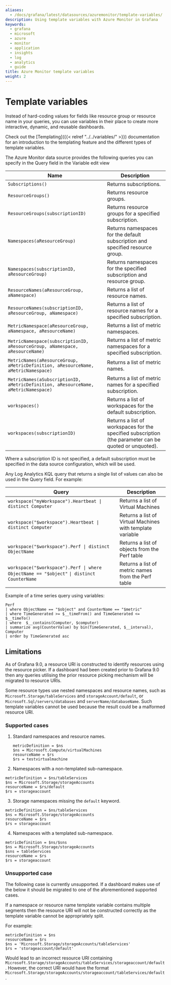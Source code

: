 ```yaml
---
aliases:
  - /docs/grafana/latest/datasources/azuremonitor/template-variables/
description: Using template variables with Azure Monitor in Grafana
keywords:
  - grafana
  - microsoft
  - azure
  - monitor
  - application
  - insights
  - log
  - analytics
  - guide
title: Azure Monitor template variables
weight: 2
---
```


# Template variables

Instead of hard-coding values for fields like resource group or resource name in your queries, you can use variables in their place to create more interactive, dynamic, and reusable dashboards.

Check out the [Templating]({{< relref "../../variables/" >}}) documentation for an introduction to the templating feature and the different
types of template variables.

The Azure Monitor data source provides the following queries you can specify in the Query field in the Variable edit view

| Name                                                                               | Description                                                                                            |
| ---------------------------------------------------------------------------------- | ------------------------------------------------------------------------------------------------------ |
| `Subscriptions()`                                                                  | Returns subscriptions.                                                                                 |
| `ResourceGroups()`                                                                 | Returns resource groups.                                                                               |
| `ResourceGroups(subscriptionID)`                                                   | Returns resource groups for a specified subscription.                                                  |
| `Namespaces(aResourceGroup)`                                                       | Returns namespaces for the default subscription and specified resource group.                          |
| `Namespaces(subscriptionID, aResourceGroup)`                                       | Returns namespaces for the specified subscription and resource group.                                  |
| `ResourceNames(aResourceGroup, aNamespace)`                                        | Returns a list of resource names.                                                                      |
| `ResourceNames(subscriptionID, aResourceGroup, aNamespace)`                        | Returns a list of resource names for a specified subscription.                                         |
| `MetricNamespace(aResourceGroup, aNamespace, aResourceName)`                       | Returns a list of metric namespaces.                                                                   |
| `MetricNamespace(subscriptionID, aResourceGroup, aNamespace, aResourceName)`       | Returns a list of metric namespaces for a specified subscription.                                      |
| `MetricNames(aResourceGroup, aMetricDefinition, aResourceName, aMetricNamespace)`  | Returns a list of metric names.                                                                        |
| `MetricNames(aSubscriptionID, aMetricDefinition, aResourceName, aMetricNamespace)` | Returns a list of metric names for a specified subscription.                                           |
| `workspaces()`                                                                     | Returns a list of workspaces for the default subscription.                                             |
| `workspaces(subscriptionID)`                                                       | Returns a list of workspaces for the specified subscription (the parameter can be quoted or unquoted). |

Where a subscription ID is not specified, a default subscription must be specified in the data source configuration, which will be used.

Any Log Analytics KQL query that returns a single list of values can also be used in the Query field. For example:

| Query                                                                                     | Description                                               |
| ----------------------------------------------------------------------------------------- | --------------------------------------------------------- |
| `workspace("myWorkspace").Heartbeat \| distinct Computer`                                 | Returns a list of Virtual Machines                        |
| `workspace("$workspace").Heartbeat \| distinct Computer`                                  | Returns a list of Virtual Machines with template variable |
| `workspace("$workspace").Perf \| distinct ObjectName`                                     | Returns a list of objects from the Perf table             |
| `workspace("$workspace").Perf \| where ObjectName == "$object"` `\| distinct CounterName` | Returns a list of metric names from the Perf table        |

Example of a time series query using variables:

```kusto
Perf
| where ObjectName == "$object" and CounterName == "$metric"
| where TimeGenerated >= $__timeFrom() and TimeGenerated <= $__timeTo()
| where  $__contains(Computer, $computer)
| summarize avg(CounterValue) by bin(TimeGenerated, $__interval), Computer
| order by TimeGenerated asc
```

## Limitations

As of Grafana 9.0, a resource URI is constructed to identify resources using the resource picker. If a dashboard had been created prior to Grafana 9.0 then any queries utilising the prior resource picking mechanism will be migrated to resource URIs.

Some resource types use nested namespaces and resource names, such as `Microsoft.Storage/tableServices` and `storageAccount/default`, or `Microsoft.Sql/servers/databases` and `serverName/databaseName`. Such template variables cannot be used because the result could be a malformed resource URI.

### Supported cases

1. Standard namespaces and resource names.

   ```kusto
   metricDefinition = $ns
   $ns = Microsoft.Compute/virtualMachines
   resourceName = $rs
   $rs = testvirtualmachine
   ```

2. Namespaces with a non-templated sub-namespace.

```kusto
metricDefinition = $ns/tableServices
$ns = Microsoft.Storage/storageAccounts
resourceName = $rs/default
$rs = storageaccount
```

3. Storage namespaces missing the `default` keyword.

```kusto
metricDefinition = $ns/tableServices
$ns = Microsoft.Storage/storageAccounts
resourceName = $rs
$rs = storageaccount
```

4. Namespaces with a templated sub-namespace.

```kusto
metricDefinition = $ns/$sns
$ns = Microsoft.Storage/storageAccounts
$sns = tableServices
resourceName = $rs
$rs = storageaccount
```

### Unsupported case

The following case is currently unsupported. If a dashboard makes use of the below it should be migrated to one of the aforementioned supported cases.

If a namespace or resource name template variable contains multiple segments then the resource URI will not be constructed correctly as the template variable cannot be appropriately split.

For example:

```kusto
metricDefinition = $ns
resourceName = $rs
$ns = 'Microsoft.Storage/storageAccounts/tableServices'
$rs = 'storageaccount/default'
```

Would lead to an incorrect resource URI containing `Microsoft.Storage/storageAccounts/tableServices/storageaccount/default`. However, the correct URI would have the format `Microsoft.Storage/storageAccounts/storageaccount/tableServices/default`.
